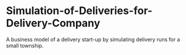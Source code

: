 # Simulation-of-Deliveries-for-Delivery-Company
A business model of a delivery start-up by simulating delivery runs for a small township.
